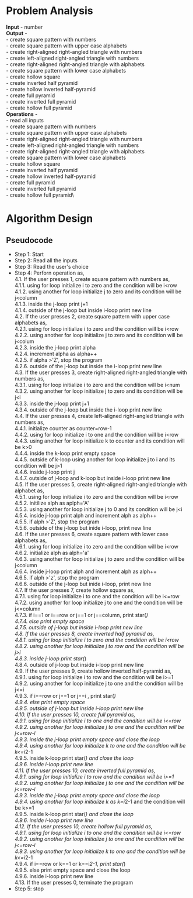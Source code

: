 # Problem Analysis
**Input** - number\
**Output** - \
    - create square pattern with numbers\
    - create square pattern with upper case alphabets\
    - create right-aligned right-angled triangle with numbers\
    - create left-aligned right-angled triangle with numbers\
    - create right-aligned right-angled triangle with alphabets\
    - create square pattern with lower case alphabets\
    - create hollow square\
    - create inverted half pyramid\
    - create hollow inverted half-pyramid\
    - create full pyramid\
    - create inverted full pyramid\
    - create hollow full pyramid\
**Operations** -\
    - read all inputs\
    - create square pattern with numbers\
    - create square pattern with upper case alphabets\
    - create right-aligned right-angled triangle with numbers\
    - create left-aligned right-angled triangle with numbers\
    - create right-aligned right-angled triangle with alphabets\
    - create square pattern with lower case alphabets\
    - create hollow square\
    - create inverted half pyramid\
    - create hollow inverted half-pyramid\
    - create full pyramid\
    - create inverted full pyramid\
    - create hollow full pyramid\
# Algorithm Design
## Pseudocode
+ Step 1: Start
+ Step 2: Read all the inputs
+ Step 3: Read the user's choice
+ Step 4: Perforn operation as,\
      4.1. If the user presses 1, create square pattern with numbers as,\
                4.1.1. using for loop initialize i to zero and the condition will be i<row \
                4.1.2. using another for loop initialize j to zero and its condition will be j<column\
                4.1.3. inside the j-loop print j+1\
                4.1.4. outside of the j-loop but inside i-loop print new line\
      4.2. If the user presses 2, create square pattern with upper case alphabets as,\
                4.2.1. using for loop initialize i to zero and the condition will be i<row\
                4.2.2. using another for loop initialize j to zero and its condition will be j<colum \
                4.2.3. inside the j-loop print alpha\
                4.2.4. increment alpha as alpha++\
                4.2.5. if alpha >'Z', stop the program\
                4.2.6. outside of the j-loop but inside the i-loop print new line\
      4.3. If the user presses 3, create right-aligned right-angled triangle with numbers as,\
                4.3.1. using for loop initialize i to zero and the condition will be i<num\
                4.3.2. using another for loop initialize j to zero and its condition will be j<i\
                4.3.3. inside the j-loop print j+1\
                4.3.4. outside of the j-loop but inside the i-loop print new line\
      4.4. If the user presses 4, create left-aligned right-angled triangle with numbers as,\
               4.4.1. initialize counter as counter=row-1\
               4.4.2. using for loop initialize i to one and the condition will be i<row\
               4.4.3. using another for loop initialize k to counter and its condition will be k>0\
               4.4.4. inside the k-loop print empty space \
               4.4.5. outside of k-loop using another for loop initialize j to i and its condition will be j>1\
               4.4.6. inside j-loop print j\
               4.4.7. outside of j-loop and k-loop but inside i-loop print new line\
     4.5. If the user presses 5, create right-aligned right-angled triangle with alphabet as,\
               4.5.1. using for loop initialize i to zero and the condition will be i<row\
               4.5.2. initilize alph as aplph='A'\
               4.5.3. using another for loop initialize j to 0 and its condition will be j<i\
               4.5.4. inside j-loop print alph and increment alph as alph++\
               4.5.5. if alph >'Z', stop the program\
               4.5.6. outside of the j-loop but inide i-loop, print new line\
     4.6.  If the user presses 6, create square pattern with lower case alphabets as,\
               4.6.1. using for loop initialize i to zero and the condition will be i<row\
               4.6.2. initialize alph as alph='a'\
               4.6.3. using another for loop initialize j to zero and the condition will be j<column\
               4.6.4. inside j-loop print alph and increment alph as alph++\
               4.6.5. if alph >'z', stop the program\
               4.6.6. outside of the j-loop but inide i-loop, print new line\
     4.7.  If the user presses 7, create hollow square as,\
              4.7.1. using for loop initialize i to one and the condition will be i<=row\
              4.7.2. using another for loop initialize j to one and the condition will be j<=column\
              4.7.3. if i==1 or i==row or j==1 or j==column, print star(*)\
              4.7.4. else print empty space\
              4.7.5. outside of j-loop but inside i-loop print new line\
     4.8. If the user presses 8, create inverted half pyramid as,\
              4.8.1. using for loop initialize i to zero and the condition will be i<row\
              4.8.2. using another for loop initialize j to row and the condition will be j>i\
              4.8.3. inside j-loop print star(*)\
              4.8.4. outside of j-loop but inside i-loop print new line\
     4.9. If the user presses 9, create hollow inverted half-pyramid as,\
              4.9.1. using for loop initialize i to row and the condition will be i>=1\
              4.9.2. using another for loop initialize j to one and the condition will be j<=i\
              4.9.3. if i==row or j==1 or j==i , print star(*)\
              4.9.4. else print empty space\
              4.9.5. outside of j-loop but inside i-loop print new line\
    4.10. If the user presses 10, create full pyramid as, \
              4.9.1. using for loop initialize i to one and the condition will be i<=row\
              4.9.2. using another for loop initialize j to one and the condition will be j<=row-i\
              4.9.3. inside the j-loop print empty space and close the loop\
              4.9.4. using another for loop initialize k to one and the condition will be k<=i*2-1\
              4.9.5. inside k-loop print star(*) and close the loop\
              4.9.6. inside i-loop print new line\
  4.11. If the user presses 10, create inverted full pyramid as, \
              4.9.1. using for loop initialize i to row and the condition will be i>=1\
              4.9.2. using another for loop initialize j to one and the condition will be j<=row-i\
              4.9.3. inside the j-loop print empty space and close the loop\
              4.9.4. using another for loop initialize k as k=i*2-1 and the condition will be k>=1\
              4.9.5. inside k-loop print star(*) and close the loop\
              4.9.6. inside i-loop print new line\
   4.12. If the user presses 10, create hollow full pyramid  as, \
              4.9.1. using for loop initialize i to one and the condition will be i<=row\
              4.9.2. using another for loop initialize j to one and the condition will be j<=row-i\
              4.9.3. using another for loop initialize k to one and the condition will be k<=i*2-1\
              4.9.4. if i==row or k==1 or k==i*2-1, print star(*)\
              4.9.5. else print empty space and close the loop\
              4.9.6. inside i-loop print new line\
  4.13. If the user presses 0, terminate the program
+ Step 5: stop 












    
